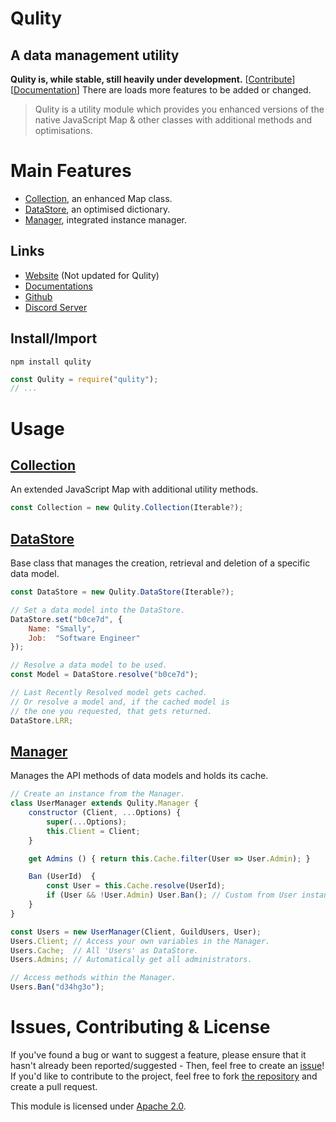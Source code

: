 
# Qulity
## A data management utility

**Qulity is, while stable, still heavily under development.** [[Contribute](#issues-contributing--license)] [[Documentation](https://github.com/QSmally/Qulity/blob/master/Documentation/Index.md)]
There are loads more features to be added or changed.

> Qulity is a utility module which provides you enhanced versions of the native JavaScript Map & other classes with additional methods and optimisations.


# Main Features
* [Collection](https://github.com/QSmally/Qulity/blob/master/Documentation/Collection.md), an enhanced Map class.
* [DataStore](https://github.com/QSmally/Qulity/blob/master/Documentation/DataStore.md), an optimised dictionary.
* [Manager](https://github.com/QSmally/Qulity/blob/master/Documentation/Manager.md), integrated instance manager.

## Links
* [Website](https://qdb.qbot.eu/) (Not updated for Qulity)
* [Documentations](https://github.com/QSmally/Qulity/blob/master/Documentation/Index.md)
* [Github](https://github.com/QSmally/Qulity)
* [Discord Server](https://qdb.qbot.eu/discord)

## Install/Import
`npm install qulity`
```js
const Qulity = require("qulity");
// ...
```


# Usage

## [Collection](https://github.com/QSmally/Qulity/blob/master/Documentation/Collection.md)
An extended JavaScript Map with additional utility methods.
```js
const Collection = new Qulity.Collection(Iterable?);
```

## [DataStore](https://github.com/QSmally/Qulity/blob/master/Documentation/DataStore.md)
Base class that manages the creation, retrieval and deletion of a specific data model.
```js
const DataStore = new Qulity.DataStore(Iterable?);

// Set a data model into the DataStore.
DataStore.set("b0ce7d", {
    Name: "Smally",
    Job:  "Software Engineer"
});

// Resolve a data model to be used.
const Model = DataStore.resolve("b0ce7d");

// Last Recently Resolved model gets cached.
// Or resolve a model and, if the cached model is
// the one you requested, that gets returned.
DataStore.LRR;
```

## [Manager](https://github.com/QSmally/Qulity/blob/master/Documentation/Manager.md)
Manages the API methods of data models and holds its cache.
```js
// Create an instance from the Manager.
class UserManager extends Qulity.Manager {
    constructor (Client, ...Options) {
        super(...Options);
        this.Client = Client;
    }

    get Admins () { return this.Cache.filter(User => User.Admin); }

    Ban (UserId)  {
        const User = this.Cache.resolve(UserId);
        if (User && !User.Admin) User.Ban(); // Custom from User instance.
    }
}

const Users = new UserManager(Client, GuildUsers, User);
Users.Client; // Access your own variables in the Manager.
Users.Cache;  // All 'Users' as DataStore.
Users.Admins; // Automatically get all administrators.

// Access methods within the Manager.
Users.Ban("d34hg3o");
```

# Issues, Contributing & License
If you've found a bug or want to suggest a feature, please ensure that it hasn't already been reported/suggested - Then, feel free to create an [issue](https://github.com/QSmally/Qulity/issues)! If you'd like to contribute to the project, feel free to fork [the repository](https://github.com/QSmally/Qulity) and create a pull request.

This module is licensed under [Apache 2.0](http://www.apache.org/licenses/LICENSE-2.0).
